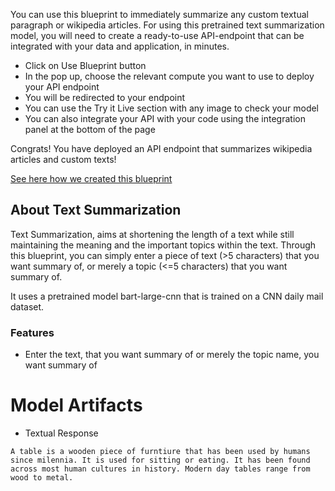 You can use this blueprint to immediately summarize any custom textual paragraph or wikipedia articles. For using this pretrained text summarization model, you will need to create a ready-to-use API-endpoint that can be integrated with your data and application, in minutes.

- Click on Use Blueprint button
- In the pop up, choose the relevant compute you want to use to deploy your API endpoint
- You will be redirected to your endpoint
- You can use the Try it Live section with any image to check your model
- You can also integrate your API with your code using the integration panel at the bottom of the page

Congrats! You have deployed an API endpoint that summarizes wikipedia articles and custom texts!

[See here how we created this blueprint](https://github.com/cnvrg/text-summarization)

## About Text Summarization
Text Summarization, aims at shortening the length of a text while still maintaining the meaning and the important topics within the text. Through this blueprint, you can simply enter a piece of text (>5 characters) that you want summary of, or merely a topic (<=5 characters) that you want summary of.

It uses a pretrained model bart-large-cnn that is trained on a CNN daily mail dataset.
### Features
- Enter the text, that you want summary of or merely the topic name, you want summary of

# Model Artifacts
- Textual Response
```
A table is a wooden piece of furntiure that has been used by humans since milennia. It is used for sitting or eating. It has been found across most human cultures in history. Modern day tables range from wood to metal.
```